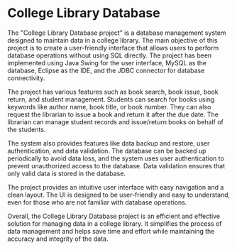 # College Library Database
The "College Library Database project" is a database management system designed to maintain data in a college library. The main objective of this project is to create a user-friendly interface that allows users to perform database operations without using SQL directly. The project has been implemented using Java Swing for the user interface, MySQL as the database, Eclipse as the IDE, and the JDBC connector for database connectivity.

The project has various features such as book search, book issue, book return, and student management. Students can search for books using keywords like author name, book title, or book number. They can also request the librarian to issue a book and return it after the due date. The librarian can manage student records and issue/return books on behalf of the students.

The system also provides features like data backup and restore, user authentication, and data validation. The database can be backed up periodically to avoid data loss, and the system uses user authentication to prevent unauthorized access to the database. Data validation ensures that only valid data is stored in the database.

The project provides an intuitive user interface with easy navigation and a clean layout. The UI is designed to be user-friendly and easy to understand, even for those who are not familiar with database operations.

Overall, the College Library Database project is an efficient and effective solution for managing data in a college library. It simplifies the process of data management and helps save time and effort while maintaining the accuracy and integrity of the data.
